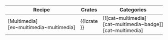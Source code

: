 | Recipe | Crates | Categories |
|--------|--------|------------|
| [Multimedia][ex~multimedia~multimedia] | {{!crate }} | [![cat~multimedia][cat~multimedia~badge]][cat~multimedia] |
